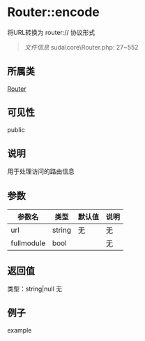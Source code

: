 # Router::encode
将URL转换为 router:// 协议形式
> *文件信息* suda\core\Router.php: 27~552
## 所属类 

[Router](../Router.md)

## 可见性

  public  
## 说明

用于处理访问的路由信息

## 参数

| 参数名 | 类型 | 默认值 | 说明 |
|--------|-----|-------|-------|
| url |  string | 无 | 无 |
| fullmodule |  bool |  | 无 |

## 返回值
类型：string|null
无

## 例子

example